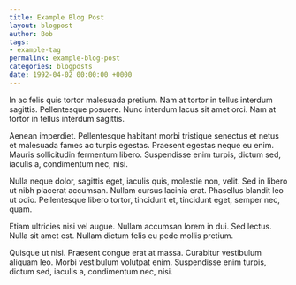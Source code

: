 ```yaml
---
title: Example Blog Post
layout: blogpost
author: Bob
tags:
- example-tag
permalink: example-blog-post
categories: blogposts
date: 1992-04-02 00:00:00 +0000
---
```

In ac felis quis tortor malesuada pretium. Nam at tortor in tellus interdum sagittis. Pellentesque posuere. Nunc interdum lacus sit amet orci. Nam at tortor in tellus interdum sagittis.

Aenean imperdiet. Pellentesque habitant morbi tristique senectus et netus et malesuada fames ac turpis egestas. Praesent egestas neque eu enim. Mauris sollicitudin fermentum libero. Suspendisse enim turpis, dictum sed, iaculis a, condimentum nec, nisi.

Nulla neque dolor, sagittis eget, iaculis quis, molestie non, velit. Sed in libero ut nibh placerat accumsan. Nullam cursus lacinia erat. Phasellus blandit leo ut odio. Pellentesque libero tortor, tincidunt et, tincidunt eget, semper nec, quam.

Etiam ultricies nisi vel augue. Nullam accumsan lorem in dui. Sed lectus. Nulla sit amet est. Nullam dictum felis eu pede mollis pretium.

Quisque ut nisi. Praesent congue erat at massa. Curabitur vestibulum aliquam leo. Morbi vestibulum volutpat enim. Suspendisse enim turpis, dictum sed, iaculis a, condimentum nec, nisi.
